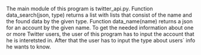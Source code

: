 The main module of this program is twitter_api.py. Function data_search(json, type) 
returns a list with lists that consist of the name and the found data by the given type.
Function data_name(name) returns a json for an account by the given name.
To get the needed information about one or more Twitter users, the user of this program has
to input the account that he is interetsted in. After that the user has to input the type about users` info he wants to know.
